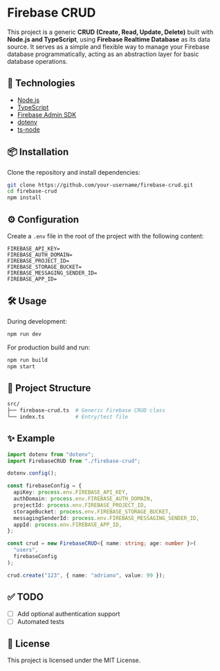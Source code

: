 # Firebase CRUD

This project is a generic **CRUD (Create, Read, Update, Delete)** built with **Node.js and TypeScript**, using **Firebase Realtime Database** as its data source. It serves as a simple and flexible way to manage your Firebase database programmatically, acting as an abstraction layer for basic database operations.

## 🚀 Technologies

- [Node.js](https://nodejs.org/)
- [TypeScript](https://www.typescriptlang.org/)
- [Firebase Admin SDK](https://firebase.google.com/docs/admin/setup)
- [dotenv](https://www.npmjs.com/package/dotenv)
- [ts-node](https://typestrong.org/ts-node/)

## 📦 Installation

Clone the repository and install dependencies:

```bash
git clone https://github.com/your-username/firebase-crud.git
cd firebase-crud
npm install
```

## ⚙️ Configuration

Create a `.env` file in the root of the project with the following content:

```env
FIREBASE_API_KEY=
FIREBASE_AUTH_DOMAIN=
FIREBASE_PROJECT_ID=
FIREBASE_STORAGE_BUCKET=
FIREBASE_MESSAGING_SENDER_ID=
FIREBASE_APP_ID=
```

## 🛠️ Usage

During development:

```bash
npm run dev
```

For production build and run:

```bash
npm run build
npm start
```

## 📁 Project Structure

```bash
src/
├── firebase-crud.ts  # Generic Firebase CRUD class
└── index.ts          # Entry/test file
```

## ✨ Example

```ts
import dotenv from "dotenv";
import FirebaseCRUD from "./firebase-crud";

dotenv.config();

const firebaseConfig = {
  apiKey: process.env.FIREBASE_API_KEY,
  authDomain: process.env.FIREBASE_AUTH_DOMAIN,
  projectId: process.env.FIREBASE_PROJECT_ID,
  storageBucket: process.env.FIREBASE_STORAGE_BUCKET,
  messagingSenderId: process.env.FIREBASE_MESSAGING_SENDER_ID,
  appId: process.env.FIREBASE_APP_ID,
};

const crud = new FirebaseCRUD<{ name: string; age: number }>(
  "users",
  firebaseConfig
);

crud.create("123", { name: "adriano", value: 99 });
```

## ✅ TODO

- [ ] Add optional authentication support
- [ ] Automated tests

## 📄 License

This project is licensed under the MIT License.
